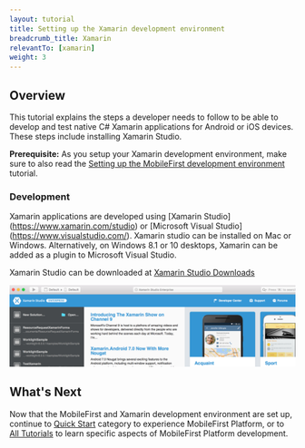 ```yaml
---
layout: tutorial
title: Setting up the Xamarin development environment
breadcrumb_title: Xamarin
relevantTo: [xamarin]
weight: 3
---
```

<!-- NLS_CHARSET=UTF-8 -->
## Overview
This tutorial explains the steps a developer needs to follow to be able to develop and test native C# Xamarin applications for Android or iOS devices. These steps include installing Xamarin Studio.

**Prerequisite:** As you setup your Xamarin development environment, make sure to also read the [Setting up the MobileFirst development environment](../../setting-up-your-development-environment/mobilefirst-development-environment/) tutorial.

### Development
Xamarin applications are developed using [Xamarin Studio] (https://www.xamarin.com/studio) or [Microsoft Visual Studio] (https://www.visualstudio.com/). Xamarin studio can be installed on Mac or Windows.  Alternatively, on Windows 8.1 or 10 desktops, Xamarin can be added as a plugin to Microsoft Visual Studio.   



Xamarin Studio can be downloaded at [Xamarin Studio Downloads](https://www.xamarin.com/download)

![Xamarin Studio](xamarin-studio.png)

## What's Next
Now that the MobileFirst and Xamarin development environment are set up, continue to [Quick Start](../../../quick-start/xamarin/) category to experience MobileFirst Platform, or to [All Tutorials](../../all-tutorials) to learn specific aspects of MobileFirst Platform development.
